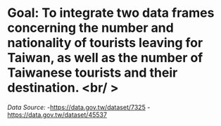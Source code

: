 # Goal: To integrate two data frames concerning the number and nationality of tourists leaving for Taiwan, as well as the number of Taiwanese tourists and their destination. <br/ >
*Data Source:*
-https://data.gov.tw/dataset/7325
-https://data.gov.tw/dataset/45537

